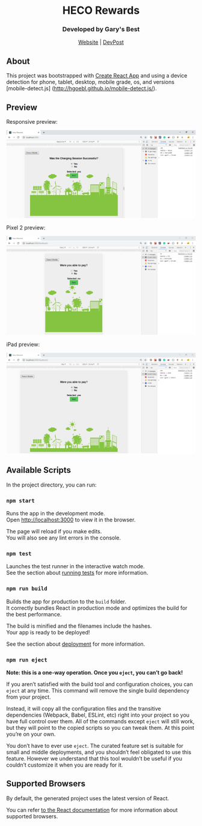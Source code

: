 <div align="center">
<h1>HECO Rewards</h1>
</div>
<div align="center">
<h3>Developed by Gary's Best</h3>
</div>

<div align="center">
<a href="https://hecoweb.azurewebsites.net/">Website</a> | <a href="https://devpost.com/software/electric-vehicle-charging-analysis-5dv7mo">DevPost</a>
</div>

## About

This project was bootstrapped with [Create React App](https://github.com/facebookincubator/create-react-app) and using a device detection for phone, tablet, desktop, mobile grade, os, and versions [mobile-detect.js] (http://hgoebl.github.io/mobile-detect.js/).

## Preview

Responsive preview:

![](images/Responsive.PNG)


Pixel 2 preview:

![](images/Pixel2.PNG)


iPad preview:

![](images/iPad.PNG)



## Available Scripts

In the project directory, you can run:

### `npm start`

Runs the app in the development mode.<br>
Open [http://localhost:3000](http://localhost:3000) to view it in the browser.

The page will reload if you make edits.<br>
You will also see any lint errors in the console.

### `npm test`

Launches the test runner in the interactive watch mode.<br>
See the section about [running tests](#running-tests) for more information.

### `npm run build`

Builds the app for production to the `build` folder.<br>
It correctly bundles React in production mode and optimizes the build for the best performance.

The build is minified and the filenames include the hashes.<br>
Your app is ready to be deployed!

See the section about [deployment](#deployment) for more information.

### `npm run eject`

**Note: this is a one-way operation. Once you `eject`, you can’t go back!**

If you aren’t satisfied with the build tool and configuration choices, you can `eject` at any time. This command will remove the single build dependency from your project.

Instead, it will copy all the configuration files and the transitive dependencies (Webpack, Babel, ESLint, etc) right into your project so you have full control over them. All of the commands except `eject` will still work, but they will point to the copied scripts so you can tweak them. At this point you’re on your own.

You don’t have to ever use `eject`. The curated feature set is suitable for small and middle deployments, and you shouldn’t feel obligated to use this feature. However we understand that this tool wouldn’t be useful if you couldn’t customize it when you are ready for it.

## Supported Browsers

By default, the generated project uses the latest version of React.

You can refer [to the React documentation](https://reactjs.org/docs/react-dom.html#browser-support) for more information about supported browsers.


